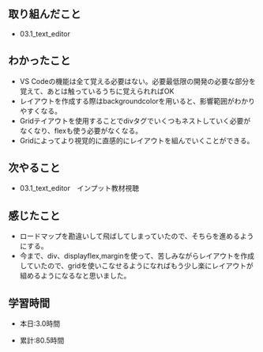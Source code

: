 ## 取り組んだこと
- 03.1_text_editor

 
## わかったこと
- VS Codeの機能は全て覚える必要はない。必要最低限の開発の必要な部分を覚えて、あとは触っているうちに覚えられればOK
- レイアウトを作成する際はbackgroundcolorを用いると、影響範囲がわかりやすくなる。
- Gridテイアウトを使用することでdivタグでいくつもネストしていく必要がなくなり、flexも使う必要がなくなる。
- Gridによってより視覚的に直感的にレイアウトを組んでいくことができる。




## 次やること
- 03.1_text_editor　インプット教材視聴
 

## 感じたこと
- ロードマップを勘違いして飛ばしてしまっていたので、そちらを進めるようにする。
- 今まで、div、displayflex,marginを使って、苦しみながらレイアウトを作成していたので、gridを使いこなせるようになればもう少し楽にレイアウトが組めるようになるなと思いました。

## 学習時間
- 本日:3.0時間

- 累計:80.5時間
